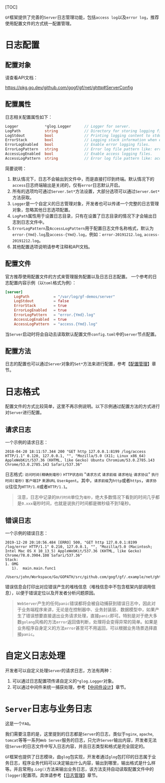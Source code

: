 
[TOC]

`GF`框架提供了完善的`Server`日志管理功能，包括`access log`以及`error log`，推荐使用配置文件的方式统一配置管理。

# 日志配置

## 配置对象

请查看API文档：

https://pkg.go.dev/github.com/gogf/gf/net/ghttp#ServerConfig

## 配置属性
日志相关配置属性如下：
```go
Logger            *glog.Logger      // Logger for server.
LogPath           string            // Directory for storing logging files.
LogStdout         bool              // Printing logging content to stdout.
ErrorStack        bool              // Logging stack information when error.
ErrorLogEnabled   bool              // Enable error logging files.
ErrorLogPattern   string            // Error log file pattern like: error-{Ymd}.log
AccessLogEnabled  bool              // Enable access logging files.
AccessLogPattern  string            // Error log file pattern like: access-{Ymd}.log
```
简要说明：
1. 默认情况下，日志不会输出到文件中，而是直接打印到终端。默认情况下的`access`日志终端输出是关闭的，仅有`error`日志默认开启。
1. 所有的选项均可通过`Server.Set*`方法设置，大部分选项可以通过`Server.Get*`方法获取。
1. `Logger`是一个自定义的日志管理对象，开发者也可以传递一个完整的日志管理对象，忽略其他日志选项配置。
1. `LogPath`属性用于设置日志目录，只有在设置了日志目录的情况下才会输出日志到日志文件中。
1. `ErrorLogPattern`及`AccessLogPattern`用于配置日志文件名称格式，默认为`error-{Ymd}.log`及`access-{Ymd}.log`，例如：`error-20191212.log`, `access-20191212.log`。
1. 其他配置选项说明请参考注释和API文档。

## 配置文件

官方推荐使用配置文件的方式来管理服务配置以及日志日志配置。
一个参考的日志配置内容示例（以`toml`格式为例）：
```toml
[server]
	LogPath           = "/var/log/gf-demos/server"
    LogStdout         = false            
    ErrorStack        = true              
    ErrorLogEnabled   = true              
    ErrorLogPattern   = "error.{Ymd}.log"            
    AccessLogEnabled  = true        
    AccessLogPattern  = "access.{Ymd}.log"    
```

当`Server`启动时将会自动去读取默认配置文件`config.toml`中的`server`节点配置。

## 配置方法

日志的配置也可以通过`Server`对象的`Set*`方法来进行配置，参考【[配置管理](net/ghttp/config.md)】章节。



# 日志格式

配置文件的方式比较简单，这里不再示例说明。以下示例通过配置方法的方式进行对`Server`进行配置。

## 请求日志


一个示例的请求日志：
```shell
2018-04-20 18:11:57.344 200 "GET http 127.0.0.1:8199 /log/access HTTP/1.1" 0.120, 127.0.0.1, "", "Mozilla/5.0 (X11; Linux x86_64) AppleWebKit/537.36 (KHTML, like Gecko) Ubuntu Chromium/53.0.2785.143 Chrome/53.0.2785.143 Safari/537.36"
```
日志格式: `访问时间(精确到毫秒)` `HTTP状态码` "`请求方式` `请求前缀` `请求地址` `请求协议`" `执行时间(毫秒)` `客户端IP` `来源URL` `UserAgent`。其中，`请求前缀`为`http`或者`https`，`请求协议`往往为`HTTP/1.0`或者`HTTP/1.1`。

> 注意，日志中记录的`执行时间`单位为`毫秒`，绝大多数情况下看到的时间几乎都是`0.xxx`毫秒时间，也就是说执行时间都是微秒级不到1毫秒。

## 错误日志

一个示例的错误日志：

```shell
2019-12-20 20:10:56.484 [ERRO] 500, "GET http 127.0.0.1:8199 /log/error HTTP/1.1" 0.210, 127.0.0.1, "", "Mozilla/5.0 (Macintosh; Intel Mac OS X 10_13_5) AppleWebKit/537.36 (KHTML, like Gecko) Chrome/78.0.3904.108 Safari/537.36"
Stack:
1. OMG
   1).  main.main.func1
        /Users/john/Workspace/Go/GOPATH/src/github.com/gogf/gf/.example/net/ghttp/server/log/log_error.go:10

```
错误信息会打印出对应错误产生的堆栈信息（堆栈信息中不包含框架内部调用信息），以便于错误定位以及开发者分析问题原因。

> `WebServer`产生的任何`panic`错误都将会被自动捕获到错误日志中，因此对于业务端程序来讲，无论是在控制器中、业务封装层、数据模型中，如果产生了错误想要直接退出业务请求处理，直接`panic`即可。特别是对于绝大多数`golang`风格的方法`error`返回值判断，处理将会变得异常的简单。如果是业务程序自身定义的方法`error`甚至可不用返回，可以根据业务场景选择直接`panic`。

# 自定义日志处理

开发者可以自定义处理`Server`的请求日志，方法有两种：
1. 可以通过日志配置项传递自定义的`*glog.Logger`对象。
1. 可以通过中间件来统一捕获处理，参考【[中间件设计](net/ghttp/router/middleware.md)】章节。

# `Server`日志与业务日志

这是一个`FAQ`。

我们需要注意的是，这里提到的日志都是`Server`的日志，类似于`nginx`, `apache`, `tomcat`等等一系列`Web Server`服务的日志，只允许`Server`输出内容，开发者无法往`Server`的日志文件中写入日志内容，并且日志类型和格式是完全固定的。

`GF`框架也提供了日志模块，由`glog`包实现，开发者通过`glog`包打印的日志属于业务日志，程序业务代码可以决定输出什么内容，输出到哪里，输出格式是什么样等。并且常用`g.Log()`方法来输出业务日志，该方法支持自动读取配置文件中的`[logger]`配置项。具体请参考【[日志管理](os/glog/index.md)】章节。